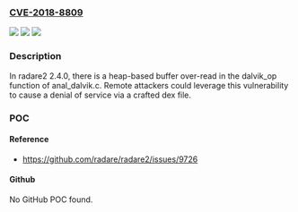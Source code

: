 ### [CVE-2018-8809](https://cve.mitre.org/cgi-bin/cvename.cgi?name=CVE-2018-8809)
![](https://img.shields.io/static/v1?label=Product&message=n%2Fa&color=blue)
![](https://img.shields.io/static/v1?label=Version&message=n%2Fa&color=blue)
![](https://img.shields.io/static/v1?label=Vulnerability&message=n%2Fa&color=brighgreen)

### Description

In radare2 2.4.0, there is a heap-based buffer over-read in the dalvik_op function of anal_dalvik.c. Remote attackers could leverage this vulnerability to cause a denial of service via a crafted dex file.

### POC

#### Reference
- https://github.com/radare/radare2/issues/9726

#### Github
No GitHub POC found.

